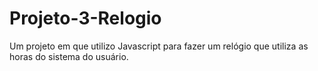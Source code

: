 # Projeto-3-Relogio
Um projeto em que utilizo Javascript para fazer um relógio que utiliza as horas do sistema do usuário.
